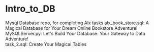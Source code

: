 # Intro_to_DB
Mysql Database repo, for completing Alx tasks
alx_book_store.sql: A Magical Database for Your Dream Online Bookstore Adventure!<br>
MySQLServer.py: Let's Build Your Database: Your Gateway to Data Adventure!<br>
task_2.sql: Create Your Magical Tables<br>
